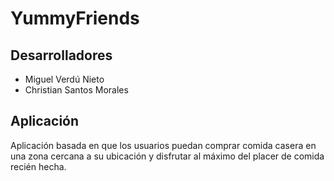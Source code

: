 # YummyFriends

## Desarrolladores
  - Miguel Verdú Nieto
  - Christian Santos Morales

## Aplicación 

Aplicación basada en que los usuarios puedan comprar comida casera en una zona cercana a su ubicación y disfrutar al máximo del placer de comida recién hecha.
